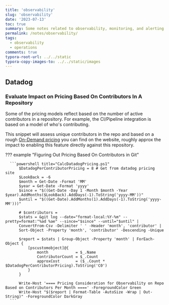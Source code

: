 ```yaml
---
title: 'observability'
slug: 'observability'
date: '2023-07-13'
toc: true
summary: Some notes related to observability, monitoring, and alerting.
permalink: /notes/observability/
tags:
  - observability
  - operations
comments: true
typora-root-url: ../../static
typora-copy-images-to: ../../static/images
---
```


## Datadog

### Evaluate Impact on Pricing Based On Contributors In A Repository

Some of the pricing models reflect based on the number of active contributors in a repository.
For example, the CI/Pipeline integration is based on a model of who's contributing.

This snippet will assess unique contributors in the repo and based on a rough [On-Demand pricing] you can find on the website, roughly approx the impact to enabling this feature directly against this repository.

??? example "Figuring Out Pricing Based On Contributors in Git"

      ```powershell title="CalcDatadogPricing.ps1"
          $DatadogPerContributorPricing = 8 # Get from datadog pricing site
          $LookBack = -6
          $month = Get-Date -Format 'MM'
          $year = Get-Date -Format 'yyyy'
          $since = "$((Get-Date -Day 1 -Month $month -Year $year).AddMonths($LookBack).AddDays(-1).ToString('yyyy-MM'))"
          $until = "$((Get-Date).AddMonths(1).AddDays(-1).ToString('yyyy-MM')))"

          # $contributors =
          $stats = &git log --date="format-local:%Y-%m" --pretty=format:"%ad %ae" --since="$since" --until="$until" |
          ConvertFrom-Csv -Delimiter ' ' -Header 'month', 'contributor' |
          Sort-Object -Property 'month', 'contributor' -Descending -Unique

          $report = $stats | Group-Object -Property 'month' | ForEach-Object {
              [pscustomobject]@{
                  month            = $_.Name
                  ContributorCount = $_.Count
                  approxCost       = ($_.Count * $DatadogPerContributorPricing).ToString('C0')
              }
          }

          Write-Host '==== Pricing Consideration for Observability on Repo Based on Contributors Per Month ====' -ForegroundColor Green
          Write-Host "$($report | Format-Table -AutoSize -Wrap | Out-String)" -ForegroundColor DarkGray
      ```

[On-Demand Pricing]: https://www.datadoghq.com/pricing/?product=ci-visibility#products
